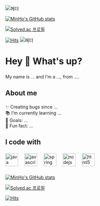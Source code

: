 ![헤더](https://capsule-render.vercel.app/api?type=venom&height=200&color=gradient&text=개발%20레쓰고&fontSize=50&reversal=false&textBg=false&fontAlign=50&descAlign=50&fontColor=000)

[![MinHo's GitHub stats](https://github-readme-stats.vercel.app/api?username=pmhlj)](https://github.com/pmhlj)

[![Solved.ac
프로필](http://mazassumnida.wtf/api/generate_badge?boj=pmhlj)](https://solved.ac/pmhlj)

[![Hits](https://hits.seeyoufarm.com/api/count/incr/badge.svg?url=https%3A%2F%2Fgithub.com%2Fpmhlj&count_bg=%230F1AB4&title_bg=%23555555&icon=&icon_color=%238A2CC6&title=hits&edge_flat=false)](https://hits.seeyoufarm.com)
![헤더](https://capsule-render.vercel.app/api?type=venom&height=200&color=gradient&text=개발%20레쓰고&fontSize=50&reversal=false&textBg=false&fontAlign=50&descAlign=50&fontColor=000)

<h1 align="left">Hey 👋 What's up?</h1>

###

<p align="left">My name is ... and I'm a ..., from ....</p>

###

<h2 align="left">About me</h2>

###

<p align="left">✨ Creating bugs since ...<br>📚 I'm currently learning ...<br>🎯 Goals: ...<br>🎲 Fun fact: ...</p>

###

<h2 align="left">I code with</h2>

###

<div align="left">
  <img src="https://cdn.jsdelivr.net/gh/devicons/devicon/icons/java/java-original.svg" height="40" alt="java logo"  />
  <img width="12" />
  <img src="https://cdn.jsdelivr.net/gh/devicons/devicon/icons/javascript/javascript-original.svg" height="40" alt="javascript logo"  />
  <img width="12" />
  <img src="https://cdn.jsdelivr.net/gh/devicons/devicon/icons/spring/spring-original.svg" height="40" alt="spring logo"  />
  <img width="12" />
  <img src="https://cdn.jsdelivr.net/gh/devicons/devicon/icons/nodejs/nodejs-original.svg" height="40" alt="nodejs logo"  />
  <img width="12" />
  <img src="https://cdn.jsdelivr.net/gh/devicons/devicon/icons/html5/html5-original.svg" height="40" alt="html5 logo"  />
</div>

###

[![MinHo's GitHub stats](https://github-readme-stats.vercel.app/api?username=pmhlj)](https://github.com/pmhlj)

[![Solved.ac
프로필](http://mazassumnida.wtf/api/generate_badge?boj=pmhlj)](https://solved.ac/pmhlj)

[![Hits](https://hits.seeyoufarm.com/api/count/incr/badge.svg?url=https%3A%2F%2Fgithub.com%2Fpmhlj&count_bg=%230F1AB4&title_bg=%23555555&icon=&icon_color=%238A2CC6&title=hits&edge_flat=false)](https://hits.seeyoufarm.com)
